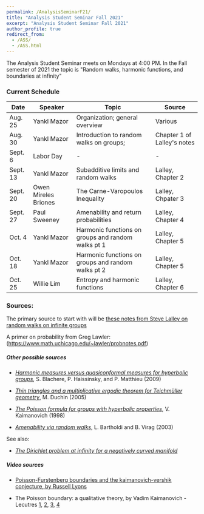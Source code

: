 ```yaml
---
permalink: /AnalysisSeminarF21/
title: "Analysis Student Seminar Fall 2021"
excerpt: "Analysis Student Seminar Fall 2021"
author_profile: true
redirect_from: 
  - /ASS/
  - /ASS.html
---
```


The Analysis Student Seminar meets on Mondays at 4:00 PM. In the Fall semester of 2021 the topic is "Random walks, harmonic functions, and boundaries at infinity"

### Current Schedule

| Date | Speaker | Topic | Source
--- | --- | --- | ---
| Aug. 25 | Yankl Mazor | Organization; general overview | Various
| Aug. 30  | Yankl Mazor | Introduction to random walks on groups; | Chapter 1 of Lalley's notes
| Sept. 6 | Labor Day | - | -
| Sept. 13 | Yankl Mazor | Subadditive limits and random walks | Lalley, Chapter 2
| Sept. 20 | Owen Mireles Briones | The Carne-Varopoulos Inequality | Lalley, Chpater 3
| Sept. 27 | Paul Sweeney | Amenability and return probabilities | Lalley, Chapter 4
| Oct. 4 | Yankl Mazor | Harmonic functions on groups and random walks pt 1 | Lalley, Chapter 5
| Oct. 18 | Yankl Mazor | Harmonic functions on groups and random walks pt 2 | Lalley, Chapter 5
| Oct. 25 | Willie Lim | Entropy and harmonic functions | Lalley, Chapter 6



### Sources:

The primary source to start with will be [these notes from Steve Lalley on random walks on infinite groups](https://sites.math.northwestern.edu/~auffing/SNAP/rw-northwestern.pdf)

A primer on probability from Greg Lawler: (https://www.math.uchicago.edu/~lawler/probnotes.pdf)


##### Other possible sources


- [_Harmonic measures versus quasiconformal measures for hyperbolic groups_](https://hal.archives-ouvertes.fr/hal-00290127v2/document), S. Blachere, P. Haissinsky, and P. Matthieu (2009)

- [_Thin triangles and a multiplicative ergodic theorem for Teichmüller geometry_](https://arxiv.org/abs/math/0508046), M. Duchin (2005)

- [_The Poisson formula for groups with hyperbolic properties_](https://arxiv.org/abs/math/9802132),  V. Kaimanovich (1998)

- [_Amenability via random walks_](https://arxiv.org/abs/math/0305262), L. Bartholdi and B. Virag (2003)

See also:

- [_The Dirichlet problem at infinity for a negatively curved manifold_](http://www.math.stonybrook.edu/~dennis/publications/PDF)


##### Video sources

- [Poisson-Furstenberg boundaries and the kaimanovich-vershik conjecture, by Russell Lyons](https://www.youtube.com/watch?v=Q2mSE7f8U-Q)

- The Poisson boundary: a qualitative theory, by Vadim Kaimanovich - Lecutres [1](https://www.youtube.com/watch?v=Hcn6H4Kw2p8), [2](https://www.youtube.com/watch?v=dxgz_xjJvhI), [3](https://www.youtube.com/watch?v=MpDAjNnokYs), [4](https://www.youtube.com/watch?v=XBbkBCOBYnU)